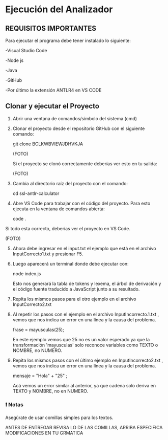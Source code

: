 # Ejecución del Analizador
## REQUISITOS IMPORTANTES
Para ejecutar el programa debe tener instalado lo siguiente:

-Visual Studio Code

-Node js

-Java

-GitHub

-Por último la extensión ANTLR4 en VS CODE

## Clonar y ejecutar el Proyecto

1. Abrir una ventana de comandos/símbolo del sistema (cmd)
2. Clonar el proyecto desde el repositorio GitHub con el siguiente comando:
   
   git clone BCLKWBVIEWJDHVKJA
   
   (FOTO)
   
   Si el proyecto se clonó correctamente deberías ver esto en tu salida:
   
   (FOTO)
3. Cambia al directorio raíz del proyecto con el comando:

   cd ssl-antlr-calculator

4. Abre VS Code para trabajar con el código del proyecto. Para esto ejecuta en la ventana
   de comandos abierta:
   
   code .
   
 Si todo esta correcto, deberías ver el proyecto en VS Code.

 (FOTO)

5. Ahora debe ingresar en el input.txt el ejemplo que está en el archivo InputCorrecto1.txt y presionar F5.
6. Luego aparecerá un terminal donde debe ejecutar con:
   
   node index.js

   Esto nos generará la tabla de tokens y lexema, el árbol de derivación y el código fuente traducido a JavaScript junto a su resultado.

7. Repita los mismos pasos para el otro ejemplo en el archivo InputCorrecto2.txt

8. Al repetir los pasos con el ejemplo en el archivo InputIncorrecto.1.txt , vemos que nos indica un error en una línea y la causa del problema.

   frase = mayusculas(25);

   En este ejemplo vemos que 25 no es un valor esperado ya que la transformación 'mayusculas' solo reconoce variables como TEXTO o NOMBRE, no NUMERO.

9. Repita los mismos pasos con el último ejemplo en InputIncorrecto2.txt , vemos que nos indica un error en una línea y la causa del problema.

   mensaje = "Hola" + "25" ;

   Acá vemos un error similar al anterior, ya que cadena solo deriva en TEXTO y NOMBRE, no en NUMERO.

  


### ❗ Notas
Asegúrate de usar comillas simples para los textos.

ANTES DE ENTREGAR REVISA LO DE LAS COMILLAS, ARRIBA ESPECIFICA MODIFICACIONES EN TU GRMATICA
